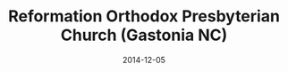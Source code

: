 ---
date: &id001 2014-12-05
end_date: null
location:
  address: 725 Gastonia Technology Parkway, Dallas
  city: Gastonia
  state: NC
minister:
- end: 2014-12-05
  name: Joseph H. Fowler Jr
  start: 2011-01-01
  type: Organizing Pastor
- end: null
  name: Joseph H. Fowler Jr
  start: 2014-01-01
  type: Pastor
ministers:
- Joseph H. Fowler Jr
- Joseph H. Fowler Jr
name: Reformation Orthodox Presbyterian Church
names:
- end: 2014-12-05
  name: Reformation OPC mission work
  start: 2010-10-16
- end: null
  name: Reformation Orthodox Presbyterian Church
  start: 2014-12-05
origination_date: *id001
raw_data: "NORTH CAROLINA\nGastonia\nReformation OPC mission work (October 16, 2010\u2013\
  December 5, 2014)\nReformation Orthodox Presbyterian Church (December 5, 2014\u2013\
  \ )\nMeeting at Our Saviour\u2019s Lutheran Church, 725 Gastonia Technology Parkway,\
  \ Dallas\nOrg. Pastor: Joseph H. Fowler Jr, 2011\u201314\nPastor: Joseph H. Fowler\
  \ Jr 2014"
received_from: null
states:
- NC
status:
  active: true
  end_date: null
  reason: null
  received_from: null
  withdrawal_to: null
title: Reformation Orthodox Presbyterian Church (Gastonia NC)
year_established:
- 2014

---